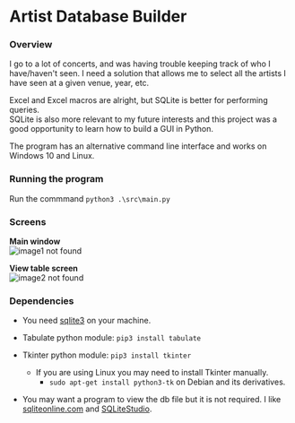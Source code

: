 
# Artist Database Builder

### Overview

I go to a lot of concerts, and was having trouble keeping track of who I have/haven't seen. I need a solution that allows me to select all the artists I have seen at a given venue, year, etc.  

Excel and Excel macros are alright, but  SQLite is better for performing queries.  
SQLite is also more relevant to my future interests and this project was a good opportunity to learn how to build a GUI in Python.

The program has an alternative command line interface and works on Windows 10 and Linux.

### Running the program

 Run the commmand `python3 .\src\main.py`

### Screens

**Main window**  
![image1 not found](https://github.com/mitchfen/artist-database/blob/master/screenshots/screen1.png)  

**View table screen**  
![image2 not found](https://github.com/mitchfen/artist-database/blob/master/screenshots/screen2.png)


### Dependencies

* You need [sqlite3](https://sqlite.org/download.html) on your machine.

* Tabulate python module: `pip3 install tabulate`
* Tkinter python module: `pip3 install tkinter`
    * If you are using Linux you may need to install Tkinter manually.
        * `sudo apt-get install python3-tk` on Debian and its derivatives.
* You may want a program to view the db file but it is not required. I like [sqliteonline.com](https://sqliteonline.com/) and [SQLiteStudio](https://github.com/pawelsalawa/sqlitestudio/releases).
